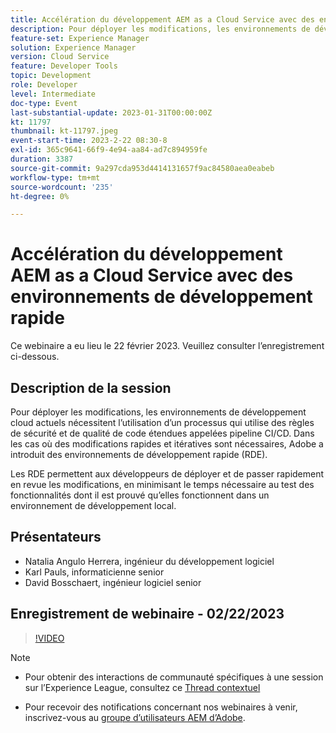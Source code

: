 ```yaml
---
title: Accélération du développement AEM as a Cloud Service avec des environnements de développement rapide
description: Pour déployer les modifications, les environnements de développement cloud actuels nécessitent l’utilisation d’un processus qui utilise des règles de sécurité et de qualité de code étendues appelées pipeline CI/CD. Dans les cas où des modifications rapides et itératives sont nécessaires, Adobe a introduit des environnements de développement rapide (RDE). Les RDE permettent aux développeurs de déployer et d’examiner rapidement les modifications, ce qui réduit le temps nécessaire pour tester les fonctionnalités qui fonctionnent sur un environnement de développement local.
feature-set: Experience Manager
solution: Experience Manager
version: Cloud Service
feature: Developer Tools
topic: Development
role: Developer
level: Intermediate
doc-type: Event
last-substantial-update: 2023-01-31T00:00:00Z
kt: 11797
thumbnail: kt-11797.jpeg
event-start-time: 2023-2-22 08:30-8
exl-id: 365c9641-66f9-4e94-aa84-ad7c894959fe
duration: 3387
source-git-commit: 9a297cda953d4414131657f9ac84580aea0eabeb
workflow-type: tm+mt
source-wordcount: '235'
ht-degree: 0%

---
```


# Accélération du développement AEM as a Cloud Service avec des environnements de développement rapide

Ce webinaire a eu lieu le 22 février 2023. Veuillez consulter l’enregistrement ci-dessous.

## Description de la session

Pour déployer les modifications, les environnements de développement cloud actuels nécessitent l’utilisation d’un processus qui utilise des règles de sécurité et de qualité de code étendues appelées pipeline CI/CD. Dans les cas où des modifications rapides et itératives sont nécessaires, Adobe a introduit des environnements de développement rapide (RDE).

Les RDE permettent aux développeurs de déployer et de passer rapidement en revue les modifications, en minimisant le temps nécessaire au test des fonctionnalités dont il est prouvé qu’elles fonctionnent dans un environnement de développement local.

## Présentateurs

* Natalia Angulo Herrera, ingénieur du développement logiciel
* Karl Pauls, informaticienne senior
* David Bosschaert, ingénieur logiciel senior

## Enregistrement de webinaire - 02/22/2023

>[!VIDEO](https://video.tv.adobe.com/v/3415876)

>[!NOTE]
>
>* Pour obtenir des interactions de communauté spécifiques à une session sur l’Experience League, consultez ce [Thread contextuel](http://bit.ly/3x1Cl8x)
>
>* Pour recevoir des notifications concernant nos webinaires à venir, inscrivez-vous au [groupe d’utilisateurs AEM d’Adobe](https://aem-augs.adobe.com/).
